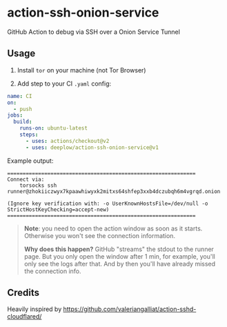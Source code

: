 # action-ssh-onion-service

GitHub Action to debug via SSH over a Onion Service Tunnel


## Usage

1. Install `tor` on your machine (not Tor Browser)

2. Add step to your CI `.yaml` config:

```yaml
name: CI
on:
  - push
jobs:
  build:
    runs-on: ubuntu-latest
    steps:
      - uses: actions/checkout@v2
      - uses: deeplow/action-ssh-onion-service@v1
```

Example output:

```
=============================================================
Connect via:
	torsocks ssh runner@zhokiiczwyx7kpaawhiwyxk2mitxs64shfep3xxb4dczubqh6m4vgrqd.onion

(Ignore key verification with: -o UserKnownHostsFile=/dev/null -o StrictHostKeyChecking=accept-new)
=============================================================
```

> **Note**: you need to open the action window as soon as it starts. Otherwise you won't see the connection information.
>
> **Why does this happen?** GitHub "streams" the stdout to the runner page. But you only open the window after 1 min, for example, you'll only see the logs after that. And by then you'll have already missed the connection info.

## Credits

Heavily inspired by https://github.com/valeriangalliat/action-sshd-cloudflared/